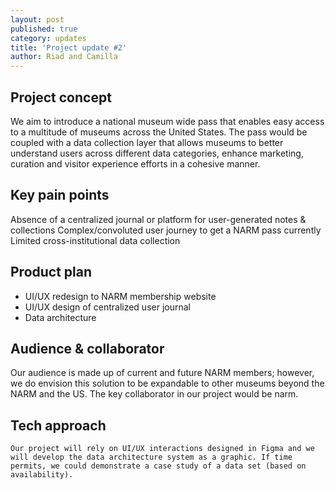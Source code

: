 ```yaml
---
layout: post
published: true
category: updates
title: 'Project update #2'
author: Riad and Camilla
---
```

## Project concept 
We aim to introduce a national museum wide pass that enables easy access to a multitude of museums across the United States. The pass would be coupled with a data collection layer that allows museums to better understand users across different data categories, enhance marketing, curation and visitor experience efforts in a cohesive manner. 

## Key pain points
Absence of a centralized journal or platform for user-generated notes & collections 
Complex/convoluted user journey to get a NARM pass currently 
Limited cross-institutional data collection 

## Product plan
- UI/UX redesign to NARM membership website 
- UI/UX design of centralized user journal 
- Data architecture


## Audience & collaborator
Our audience is made up of current and future NARM members; however, we do envision this solution to be expandable to other museums beyond the NARM and the US. The key collaborator in our project would be narm. 

## Tech approach
	Our project will rely on UI/UX interactions designed in Figma and we will develop the data architecture system as a graphic. If time permits, we could demonstrate a case study of a data set (based on availability). 

